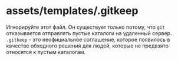 # assets/templates/.gitkeep

Игнорируйте этот файл. Он существует только потому, что `git` отказывается отправлять пустые каталоги на удаленный сервер. `.gitkeep` - это неофициальное соглашение, которое появилось в качестве обходного решения для людей, которые не предвзято относятся к пустым каталогам.


<docmeta name="displayName" value=".gitkeep">
